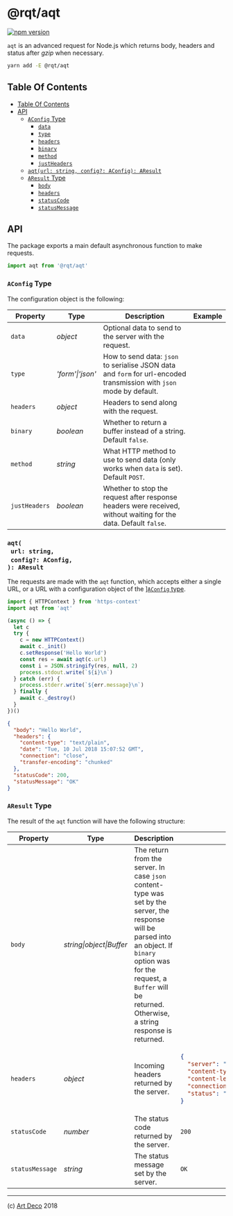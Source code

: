 # @rqt/aqt

[![npm version](https://badge.fury.io/js/%40rqt%2Faqt.svg)](https://npmjs.org/package/@rqt/aqt)

`aqt` is an advanced request for Node.js which returns body, headers and status after _gzip_ when necessary.

```sh
yarn add -E @rqt/aqt
```

## Table Of Contents

- [Table Of Contents](#table-of-contents)
- [API](#api)
  * [`AConfig` Type](#aconfig-type)
    * [<code>data</code>](#data)
    * [<code>type</code>](#type)
    * [<code>headers</code>](#headers)
    * [<code>binary</code>](#binary)
    * [<code>method</code>](#method)
    * [<code>justHeaders</code>](#justheaders)
  * [`aqt(url: string, config?: AConfig): AResult`](#aqturl-stringconfig-aconfig-aresult)
  * [`AResult` Type](#aresult-type)
    * [<code>body</code>](#body)
    * [<code>headers</code>](#headers)
    * [<code>statusCode</code>](#statuscode)
    * [<code>statusMessage</code>](#statusmessage)

## API

The package exports a main default asynchronous function to make requests.

```js
import aqt from '@rqt/aqt'
```

### `AConfig` Type

The configuration object is the following:

<table>
 <thead>
  <tr>
   <th>Property</th>
   <th>Type</th>
   <th>Description</th>
   <th>Example</th>
  </tr>
 </thead>
 <tbody>
   <tr>
  <td><a name="data"><code>data</code></a></td>
  <td><em>object</em></td>
  <td>Optional data to send to the server with the request.</td>
  <td></td>
 </tr>
 <tr>
  <td><a name="type"><code>type</code></a></td>
  <td><em>'form'|'json'</em></td>
  <td>How to send data: <code>json</code> to serialise JSON data and <code>form</code> for url-encoded transmission with <code>json</code> mode by default.</td>
  <td></td>
 </tr>
 <tr>
  <td><a name="headers"><code>headers</code></a></td>
  <td><em>object</em></td>
  <td>Headers to send along with the request.</td>
  <td></td>
 </tr>
 <tr>
  <td><a name="binary"><code>binary</code></a></td>
  <td><em>boolean</em></td>
  <td>Whether to return a buffer instead of a string. Default <code>false</code>.</td>
  <td></td>
 </tr>
 <tr>
  <td><a name="method"><code>method</code></a></td>
  <td><em>string</em></td>
  <td>What HTTP method to use to send data (only works when <code>data</code> is set). Default <code>POST</code>.</td>
  <td></td>
 </tr>
 <tr>
  <td><a name="justheaders"><code>justHeaders</code></a></td>
  <td><em>boolean</em></td>
  <td>Whether to stop the request after response headers were received, without waiting for the data. Default <code>false</code>.</td>
  <td></td>
 </tr>
 </tbody>
</table>


### `aqt(`<br/>&nbsp;&nbsp;`url: string,`<br/>&nbsp;&nbsp;`config?: AConfig,`<br/>`): AResult`

The requests are made with the `aqt` function, which accepts either a single URL, or a URL with a configuration object of the ][`AConfig` type](#aconfig-type).

```javascript
import { HTTPContext } from 'https-context'
import aqt from 'aqt'

(async () => {
  let c
  try {
    c = new HTTPContext()
    await c._init()
    c.setResponse('Hello World')
    const res = await aqt(c.url)
    const i = JSON.stringify(res, null, 2)
    process.stdout.write(`${i}\n`)
  } catch (err) {
    process.stderr.write(`${err.message}\n`)
  } finally {
    await c._destroy()
  }
})()
```

```json
{
  "body": "Hello World",
  "headers": {
    "content-type": "text/plain",
    "date": "Tue, 10 Jul 2018 15:07:52 GMT",
    "connection": "close",
    "transfer-encoding": "chunked"
  },
  "statusCode": 200,
  "statusMessage": "OK"
}
```

### `AResult` Type

The result of the `aqt` function will have the following structure:

<table>
 <thead>
  <tr>
   <th>Property</th>
   <th>Type</th>
   <th>Description</th>
   <th>Example</th>
  </tr>
 </thead>
 <tbody>
   <tr>
  <td><a name="body"><code>body</code></a></td>
  <td><em>string|object|Buffer</em></td>
  <td>The return from the server. In case <code>json</code> content-type was set by the server, the response will be parsed into an object. If <code>binary</code> option was for the request, a <code>Buffer</code> will be returned. Otherwise, a string response is returned.</td>
  <td></td>
 </tr>
 <tr>
  <td><a name="headers"><code>headers</code></a></td>
  <td><em>object</em></td>
  <td>Incoming headers returned by the server.</td>
  <td>

```json
{
  "server": "GitHub.com",
  "content-type": "application/json",
  "content-length": "2",
  "connection": "close",
  "status": "200 OK"
}
```
</td>
 </tr>
 <tr>
  <td><a name="statuscode"><code>statusCode</code></a></td>
  <td><em>number</em></td>
  <td>The status code returned by the server.</td>
  <td><code>200</code></td>
 </tr>
 <tr>
  <td><a name="statusmessage"><code>statusMessage</code></a></td>
  <td><em>string</em></td>
  <td>The status message set by the server.</td>
  <td><code>OK</code></td>
 </tr>
 </tbody>
</table>


---

(c) [Art Deco][1] 2018

[1]: https://artdeco.bz
